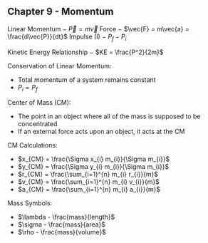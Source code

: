 ## Chapter 9 - Momentum

Linear Momentum $-$ $\vec{P} = m\vec{v}$
Force $-$ $\vec{F} = m\vec{a} = \frac{d\vec{P}}{dt}$
Impulse (I) $-$ $P_{f} - P_{i}$

Kinetic Energy Relationship $-$ $KE = \frac{P^2}{2m}$

Conservation of Linear Momentum:
* Total momentum of a system remains constant
* $P_{i} = P_{f}$

Center of Mass (CM):
* The point in an object where all of the mass is supposed to be concentrated
* If an external force acts upon an object, it acts at the CM

CM Calculations:
* $x_{CM} = \frac{\Sigma x_{i} m_{i}}{\Sigma m_{i}}$
* $y_{CM} = \frac{\Sigma y_{i} m_{i}}{\Sigma m_{i}}$
* $r_{CM} = \frac{\sum_{i=1}^{n} m_{i} r_{i}}{m}$
* $v_{CM} = \frac{\sum_{i=1}^{n} m_{i} v_{i}}{m}$
* $a_{CM} = \frac{\sum_{i=1}^{n} m_{i} a_{i}}{m}$

Mass Symbols:
* $\lambda - \frac{mass}{length}$
* $\sigma - \frac{mass}{area}$
* $\rho - \frac{mass}{volume}$
